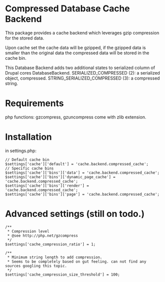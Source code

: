 # Compressed Database Cache Backend

This package provides a cache backend which leverages gzip compression for the stored data.

Upon cache set the cache data will be gzipped, if the gzipped data is smaller than the original data the compressed data will be stored in the cache bin.

This Database Backend adds two additional states to serialized column of Drupal cores DatabaseBackend.
SERIALIZED_COMPRESSED (2): a serialized object, compressed.
STRING_SERIALIZED_COMPRESSED (3): a compressed string.

# Requirements

php functions: gzcompress, gzuncompress come with zlib extension.

# Installation

in settings.php:

    // Default cache bin
    $settings['cache']['default'] = 'cache.backend.compressed_cache';
    // Specific cache bins
    $settings['cache']['bins']['data'] = 'cache.backend.compressed_cache';
    $settings['cache']['bins']['dynamic_page_cache'] = 'cache.backend.compressed_cache';
    $settings['cache']['bins']['render'] = 'cache.backend.compressed_cache';
    $settings['cache']['bins']['page'] = 'cache.backend.compressed_cache';

# Advanced settings (still on todo.)

    /**
     * Compression level
     * @see http://php.net/gzcompress
     */
    $settings['cache_compression_ratio'] = 1;

    /**
     * Minimum string length to add compression.
     * Seems to be completely based on gut feeling. can not find any sources googling this topic.
     */
    $settings['cache_compression_size_threshold'] = 100;
